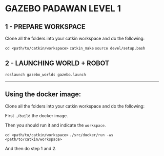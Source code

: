 # GAZEBO PADAWAN LEVEL 1

## 1 - PREPARE WORKSPACE
Clone all the folders into your catkin workspace and do the following:

`cd <path/to/catkin/workspace>`
`catkin_make`
`source devel/setup.bash`

## 2 - LAUNCHING WORLD + ROBOT
`roslaunch gazebo_worlds gazebo.launch`


----------------------

## Using the docker image:

Clone all the folders into your catkin workspace and do the following:

First `./build` the docker image.

Then you should run it and indicate the `workspace`.

`cd <path/to/catkin/workspace>`
`./src/docker/run -ws <path/to/catkin/workspace>`

And then do step 1 and 2.

